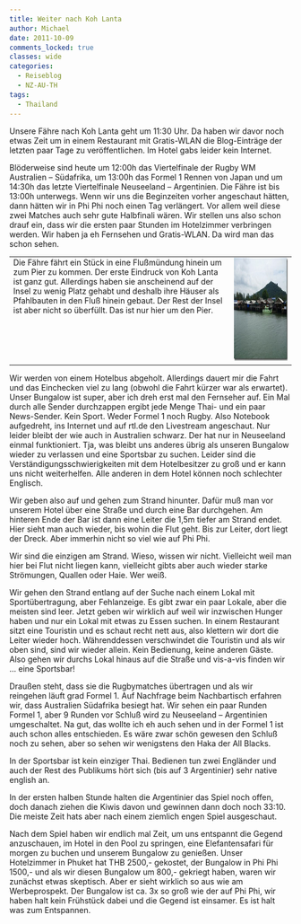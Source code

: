 ```yaml
---
title: Weiter nach Koh Lanta
author: Michael
date: 2011-10-09
comments_locked: true
classes: wide
categories:
  - Reiseblog
  - NZ-AU-TH
tags:
  - Thailand
---
```


Unsere Fähre nach Koh Lanta geht um 11:30 Uhr. Da haben wir davor noch etwas Zeit um in einem Restaurant mit Gratis-WLAN die Blog-Einträge der letzten paar Tage zu veröffentlichen. Im Hotel gabs leider kein Internet.

Blöderweise sind heute um 12:00h das Viertelfinale der Rugby WM Australien – Südafrika, um 13:00h das Formel 1 Rennen von Japan und um 14:30h das letzte Viertelfinale Neuseeland – Argentinien. Die Fähre ist bis 13:00h unterwegs. Wenn wir uns die Beginzeiten vorher angeschaut hätten, dann hätten wir in Phi Phi noch einen Tag verlängert. Vor allem weil diese zwei Matches auch sehr gute Halbfinali wären. Wir stellen uns also schon drauf ein, dass wir die ersten paar Stunden im Hotelzimmer verbringen werden. Wir haben ja eh Fernsehen und Gratis-WLAN. Da wird man das schon sehen.

<table border="0" cellspacing="0" cellpadding="2" width="675">
<tbody>
<tr>
<td valign="top" width="528">Die Fähre fährt ein Stück in eine Flußmündung hinein um zum Pier zu kommen. Der erste Eindruck von Koh Lanta ist ganz gut. Allerdings haben sie anscheinend auf der Insel zu wenig Platz gehabt und deshalb ihre Häuser als Pfahlbauten in den Fluß hinein gebaut. Der Rest der Insel ist aber nicht so überfüllt. Das ist nur hier um den Pier.</td>
<td valign="top" width="145"><a href="/assets/images/2011/10/P1000069.jpg"><img src="/assets/images/2011/10/P1000069_thumb.jpg" width="244" height="184" alt="P1000069" border="0" /></a></td>
</tr>
</tbody>
</table>

Wir werden von einem Hotelbus abgeholt. Allerdings dauert mir die Fahrt und das Einchecken viel zu lang (obwohl die Fahrt kürzer war als erwartet). Unser Bungalow ist super, aber ich dreh erst mal den Fernseher auf. Ein Mal durch alle Sender durchzappen ergibt jede Menge Thai- und ein paar News-Sender. Kein Sport. Weder Formel 1 noch Rugby. Also Notebook aufgedreht, ins Internet und auf rtl.de den Livestream angeschaut. Nur leider bleibt der wie auch in Australien schwarz. Der hat nur in Neuseeland einmal funktioniert. Tja, was bleibt uns anderes übrig als unseren Bungalow wieder zu verlassen und eine Sportsbar zu suchen. Leider sind die Verständigungsschwierigkeiten mit dem Hotelbesitzer zu groß und er kann uns nicht weiterhelfen. Alle anderen in dem Hotel können noch schlechter Englisch.

Wir geben also auf und gehen zum Strand hinunter. Dafür muß man vor unserem Hotel über eine Straße und durch eine Bar durchgehen. Am hinteren Ende der Bar ist dann eine Leiter die 1,5m tiefer am Strand endet. Hier sieht man auch wieder, bis wohin die Flut geht. Bis zur Leiter, dort liegt der Dreck. Aber immerhin nicht so viel wie auf Phi Phi.

Wir sind die einzigen am Strand. Wieso, wissen wir nicht. Vielleicht weil man hier bei Flut nicht liegen kann, vielleicht gibts aber auch wieder starke Strömungen, Quallen oder Haie. Wer weiß.

Wir gehen den Strand entlang auf der Suche nach einem Lokal mit Sportübertragung, aber Fehlanzeige. Es gibt zwar ein paar Lokale, aber die meisten sind leer. Jetzt geben wir wirklich auf weil wir inzwischen Hunger haben und nur ein Lokal mit etwas zu Essen suchen. In einem Restaurant sitzt eine Touristin und es schaut recht nett aus, also klettern wir dort die Leiter wieder hoch. Währenddessen verschwindet die Touristin und als wir oben sind, sind wir wieder allein. Kein Bedienung, keine anderen Gäste. Also gehen wir durchs Lokal hinaus auf die Straße und vis-a-vis finden wir … eine Sportsbar!

Draußen steht, dass sie die Rugbymatches übertragen und als wir reingehen läuft grad Formel 1. Auf Nachfrage beim Nachbartisch erfahren wir, dass Australien Südafrika besiegt hat. Wir sehen ein paar Runden Formel 1, aber 9 Runden vor Schluß wird zu Neuseeland – Argentinien umgeschaltet. Na gut, das wollte ich eh auch sehen und in der Formel 1 ist auch schon alles entschieden. Es wäre zwar schön gewesen den Schluß noch zu sehen, aber so sehen wir wenigstens den Haka der All Blacks.

In der Sportsbar ist kein einziger Thai. Bedienen tun zwei Engländer und auch der Rest des Publikums hört sich (bis auf 3 Argentinier) sehr native english an.

In der ersten halben Stunde halten die Argentinier das Spiel noch offen, doch danach ziehen die Kiwis davon und gewinnen dann doch noch 33:10. Die meiste Zeit hats aber nach einem ziemlich engen Spiel ausgeschaut.

Nach dem Spiel haben wir endlich mal Zeit, um uns entspannt die Gegend anzuschauen, im Hotel in den Pool zu springen, eine Elefantensafari für morgen zu buchen und unserem Bungalow zu genießen. Unser Hotelzimmer in Phuket hat THB 2500,- gekostet, der Bungalow in Phi Phi 1500,- und als wir diesen Bungalow um 800,- gekriegt haben, waren wir zunächst etwas skeptisch. Aber er sieht wirklich so aus wie am Werbeprospekt. Der Bungalow ist ca. 3x so groß wie der auf Phi Phi, wir haben halt kein Frühstück dabei und die Gegend ist einsamer. Es ist halt was zum Entspannen.
